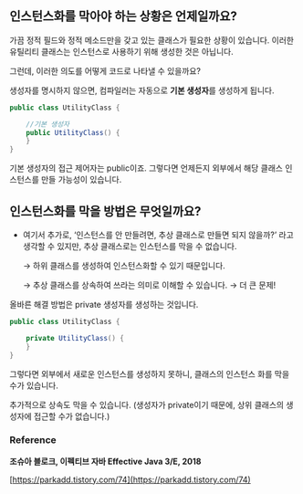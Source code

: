 ## 인스턴스화를 막아야 하는 상황은 언제일까요?
가끔 정적 필드와 정적 메소드만을 갖고 있는 클래스가 필요한 상황이 있습니다. 이러한 유틸리티 클래스는 인스턴스로 사용하기 위해 생성한 것은 아닙니다. 

그런데, 이러한 의도를 어떻게 코드로 나타낼 수 있을까요?

생성자를 명시하지 않으면, 컴파일러는 자동으로 **기본 생성자**를 생성하게 됩니다.

```java
public class UtilityClass {

    //기본 생성자
    public UtilityClass() {
    }
}
```

기본 생성자의 접근 제어자는 public이죠. 그렇다면 언제든지 외부에서 해당 클래스 인스턴스를 만들 가능성이 있습니다.


## 인스턴스화를 막을 방법은 무엇일까요?
- 여기서 추가로, ‘인스턴스를 안 만들려면, 추상 클래스로 만들면 되지 않을까?’ 라고 생각할 수 있지만, 추상 클래스로는 인스턴스를 막을 수 없습니다.
    
    → 하위 클래스를 생성하여 인스턴스화할 수 있기 때문입니다.
    
    → 추상 클래스를 상속하여 쓰라는 의미로 이해할 수 있습니다. → 더 큰 문제!
    

올바른 해결 방법은 private 생성자를 생성하는 것입니다.

```java
public class UtilityClass {

    private UtilityClass() {
    }
}
```

그렇다면 외부에서 새로운 인스턴스를 생성하지 못하니, 클래스의 인스턴스 화를 막을 수가 있습니다. 

추가적으로 상속도 막을 수 있습니다. (생성자가 private이기 때문에, 상위 클래스의 생성자에 접근할 수가 없습니다.)


### **Reference**

**조슈아 블로크, 이펙티브 자바 Effective Java 3/E, 2018**

[https://parkadd.tistory.com/74](https://parkadd.tistory.com/74)